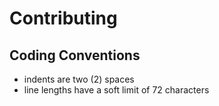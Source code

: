 # Contributing

## Coding Conventions

* indents are two (2) spaces
* line lengths have a soft limit of 72 characters

